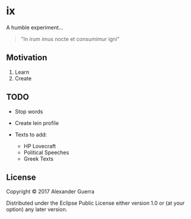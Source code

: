 # ix

A humble experiment...

> "In irum imus nocte et consumimur igni"

## Motivation

1. Learn
2. Create

## TODO

- Stop words
- Create lein profile
- Texts to add:

  - HP Lovecraft
  - Political Speeches
  - Greek Texts

## License

Copyright © 2017 Alexander Guerra

Distributed under the Eclipse Public License either version 1.0 or (at your option) any later version.
